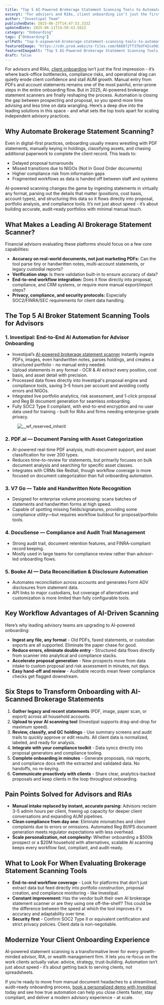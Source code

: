 ```yaml
---
title: "Top 5 AI-Powered Brokerage Statement Scanning Tools to Automate Advisor Onboarding"
excerpt: "For advisors and RIAs, client onboarding isn’t just the first impression - it’s where back-office bottlenecks, compliance risks, and operational drag can quietly erode client confidence and stall AUM growth."
author: "Investipal Team"
publishedDate: 2025-06-27T14:47:53.333Z
updatedDate: 2025-06-11T14:50:43.562Z
category: "Onboarding"
tags: ["Onboarding"]
urlPath: "top-5-aipowered-brokerage-statement-scanning-tools-to-automate-advisor-onboarding"
featuredImage: "https://cdn.prod.website-files.com/666872ff37bdf42ce9637d77/6849979000368bab1df1929b_Automating%20the%20Sales%20Journey%20From%20Client%20Intake%20to%20Proposals%20%26%20Compliance%20in%20One%20Platform%20(7).png"
featuredImageAlt: "Top 5 AI-Powered Brokerage Statement Scanning Tools to Automate Advisor Onboarding"
draft: false
---
```

<p id="">For advisors and RIAs, <a href="/features/client-acquisition">client onboarding</a> isn’t just the first impression - it’s where back-office bottlenecks, compliance risks, and operational drag can quietly erode client confidence and stall AUM growth. Manual entry from PDFs and account statements remains one of the most painful, error-prone steps in the entire onboarding flow. But in 2025, AI-powered brokerage statement scanners are finally reshaping the process. Automation is closing the gap between prospecting and proposal, so you spend more time advising and less time on data wrangling. Here’s a deep dive into the leading solutions in this space - and what sets the top tools apart for scaling independent advisory practices.</p><h2 id="">Why Automate Brokerage Statement Scanning?</h2><p id="">Even in digital-first practices, onboarding usually means wrestling with PDF statements, manually keying in holdings, classifying assets, and chasing additional paperwork to complete the client record. This leads to:</p><ul id=""><li id="">Delayed proposal turnarounds</li><li id="">Missed transitions due to NIGOs (Not In Good Order documents)</li><li id="">Higher compliance risk from information gaps</li><li id="">Fragmented workflows as data is handed off between staff and systems</li></ul><p id="">AI-powered scanning changes the game by ingesting statements in virtually any format, parsing out the details that matter (positions, cost basis, account types), and structuring this data so it flows directly into proposal, portfolio analysis, and compliance tools. It’s not just about speed - it’s about building accurate, audit-ready portfolios with minimal manual touch.</p><h2 id="">What Makes a Leading AI Brokerage Statement Scanner?</h2><p id="">Financial advisors evaluating these platforms should focus on a few core capabilities:</p><ul id=""><li id=""><strong id="">Accuracy on real-world documents, not just marketing PDFs:</strong> Can the tool parse tiny or handwritten notes, multi-account statements, or legacy custodial reports?</li><li id=""><strong id="">Verification step: </strong>Is there validation built-in to ensure accuracy of data?</li><li id=""><strong id="">End-to-end workflow integration:</strong> Does it flow directly into proposal, compliance, and CRM systems, or require more manual export/import steps?</li><li id=""><strong id="">Privacy, compliance, and security protocols:</strong> Especially SOC2/FINRA/SEC requirements for client data handling.</li></ul><h2 id="">The Top 5 AI Broker Statement Scanning Tools for Advisors</h2><h3 id="">1. Investipal: End-to-End AI Automation for Advisor Onboarding</h3><ul id=""><li id="">Investipal’s <a href="/features/automated-statement-scanner">AI-powered brokerage statement scanner</a> instantly ingests PDFs, images, even handwritten notes, parses holdings, and creates a structured portfolio - no manual entry needed.</li><li id="">Upload statements in any format - OCR & AI extract every position, cost basis, and asset detail with precision. </li><li id="">Processed data flows directly into Investipal's proposal engine and compliance tools, saving 3–5 hours per account and avoiding costly errors and NIGOs.</li><li id="">Integrated live portfolio analytics, risk assessment, and 1-click proposal and Reg BI document generation for seamless onboarding.</li><li id="">Fully SOC2 Type II compliant, with end-to-end encryption and no user data used for training - built for RIAs and firms needing enterprise-grade privacy.</li></ul><figure class="w-richtext-figure-type-image w-richtext-align-fullwidth" style="max-width:2240px" data-rt-type="image" data-rt-align="fullwidth" data-rt-max-width="2240px"><div><img src="/images/inline/top-5-aipowered-brokerage-statement-scanning-tools-to-automate-advisor-onboarding-0-6a0ed15f57.webp" loading="lazy" alt="__wf_reserved_inherit"></div></figure><h3 id="">2. PDF.ai — Document Parsing with Asset Categorization</h3><ul id=""><li id="">AI-powered real-time PDF analysis, multi-document support, and asset classification for over 200 types.</li><li id="">Reduces time-to-review for statements, but primarily focuses on bulk document analysis and searching for specific asset classes.</li><li id="">Integrates with CRMs like Redtail, though workflow coverage is more focused on document categorization than full onboarding automation.</li></ul><h3 id="">3. V7 Go — Table and Handwritten Note Recognition</h3><ul id=""><li id="">Designed for enterprise volume processing: scans batches of statements and handwritten forms at high speed.</li><li id="">Capable of spotting missing fields/signatures, providing some compliance utility—but requires workflow buildout for proposal/portfolio tools.</li></ul><h3 id="">4. DocuSense — Compliance and Audit Trail Management</h3><ul id=""><li id="">Strong audit trail, document retention features, and FINRA-compliant record keeping.</li><li id="">Mostly used in large teams for compliance review rather than advisor-led onboarding flows.</li></ul><h3 id="">5. Booke AI — Data Reconciliation & Disclosure Automation</h3><ul id=""><li id="">Automates reconciliation across accounts and generates Form ADV disclosures from statement data.</li><li id="">API links to major custodians, but coverage of alternatives and customization is more limited than fully configurable tools.</li></ul><h2 id="">Key Workflow Advantages of AI-Driven Scanning</h2><p id="">Here’s why leading advisory teams are upgrading to AI-powered onboarding:</p><ul id=""><li id=""><strong id="">Ingest any file, any format</strong>&nbsp;- Old PDFs, faxed statements, or custodian exports are all supported. Eliminate the paper chase for good.</li><li id=""><strong id="">Reduce errors, eliminate double entry</strong>&nbsp;- Structured data flows directly from scanner into analytical and compliance stacks.</li><li id=""><strong id="">Accelerate proposal generation</strong>&nbsp;- New prospects move from data intake to custom proposal and risk assessment in minutes, not days.</li><li id=""><strong id="">Easy hand-off and review</strong>&nbsp;- Auditable records mean fewer compliance checks get flagged downstream.</li></ul><h2 id="">Six Steps to Transform Onboarding with AI-Scanned Brokerage Statements</h2><ol id=""><li id=""><strong id="">Gather legacy and recent statements</strong> (PDF, image, paper scan, or export) across all household accounts.</li><li id=""><strong id="">Upload to your AI scanning tool</strong> (Investipal supports drag-and-drop for maximum speed).</li><li id=""><strong id="">Review, classify, and QC holdings</strong>&nbsp;- Use summary screens and audit trails to quickly approve or edit results. All client data is normalized, labeled, and ready for analysis.</li><li id=""><strong id="">Integrate with your compliance toolkit</strong>&nbsp;- Data syncs directly into proposal generators and compliance tooling.</li><li id=""><strong id="">Complete onboarding in minutes</strong>&nbsp;- Generate proposals, risk reports, and compliance docs with the extracted and validated data. No handoffs, no re-keying.</li><li id=""><strong id="">Communicate proactively with clients</strong>&nbsp;- Share clear, analytics-backed proposals and keep clients in the loop throughout onboarding.</li></ol><h2 id="">Pain Points Solved for Advisors and RIAs</h2><ul id=""><li id=""><strong id="">Manual intake replaced by instant, accurate parsing:</strong> Advisors reclaim 3–5 admin hours per client, freeing up capacity for deeper client conversations and expanding AUM pipelines.</li><li id=""><strong id="">Clean compliance from day one:</strong> Eliminate mismatches and client complaints due to errors or omissions. Automated Reg BI/IPS document generation meets regulator expectations with less overhead.</li><li id=""><strong id="">Scale personalization, not complexity:</strong> Whether onboarding a $500k prospect or a $20M household with alternatives, scalable AI scanning keeps every workflow fast, compliant, and audit-ready.</li></ul><h2 id="">What to Look For When Evaluating Brokerage Statement Scanning Tools</h2><ul id=""><li id=""><strong id="">End-to-end workflow coverage</strong>&nbsp;- Look for platforms that don’t just extract data but feed directly into portfolio construction, proposal creation, and compliance monitoring - like Investipal.</li><li id=""><strong id="">Constant improvement: </strong>Has the vendor built their own AI brokerage statement scanner or are they using one off-the-shelf? This could be the difference between the speed at which the tool improves it's accuracy and adaptability over time.</li><li id=""><strong id="">Security first</strong>&nbsp;- Confirm SOC2 Type II or equivalent certification and strict privacy policies. Client data is non-negotiable.</li></ul><h2 id="">Modernize Your Client Onboarding Experience</h2><p id="">AI-powered statement scanning is a transformative lever for every growth-minded advisor, RIA, or wealth management firm. It lets you re-focus on the work clients actually value: advice, strategy, trust-building. Automation isn’t just about speed - it’s about getting back to serving clients, not spreadsheets.</p><p id="">If you’re ready to move from manual document headaches to a streamlined, audit-ready onboarding process, <a href="/book-a-demo">book a personalized demo with Investipal</a> today and see how true automation can help you close clients faster, stay compliant, and deliver a modern advisory experience - at scale.</p>